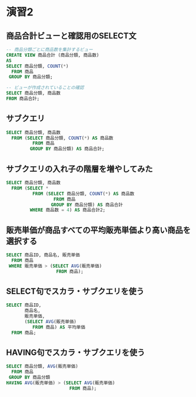 # 演習2

## 商品合計ビューと確認用のSELECT文

```sql
-- 商品分類ごとに商品数を集計するビュー
CREATE VIEW 商品合計 (商品分類, 商品数)
AS
SELECT 商品分類, COUNT(*)
  FROM 商品
 GROUP BY 商品分類;

-- ビューが作成されていることの確認
SELECT 商品分類, 商品数
FROM 商品合計;
```

## サブクエリ

```sql
SELECT 商品分類, 商品数
  FROM (SELECT 商品分類, COUNT(*) AS 商品数
          FROM 商品
         GROUP BY 商品分類) AS 商品合計;
```

## サブクエリの入れ子の階層を増やしてみた

```sql
SELECT 商品分類, 商品数
  FROM (SELECT *
          FROM (SELECT 商品分類, COUNT(*) AS 商品数
                  FROM 商品
                 GROUP BY 商品分類) AS 商品合計
         WHERE 商品数 = 4) AS 商品合計2;
```


## 販売単価が商品すべての平均販売単価より高い商品を選択する

```sql
SELECT 商品ID, 商品名, 販売単価
  FROM 商品
 WHERE 販売単価 > (SELECT AVG(販売単価)
                   FROM 商品);
```

## SELECT句でスカラ・サブクエリを使う

```sql
SELECT 商品ID,
       商品名,
       販売単価,
       (SELECT AVG(販売単価)
          FROM 商品) AS 平均単価
  FROM 商品;
```

## HAVING句でスカラ・サブクエリを使う

```sql
SELECT 商品分類, AVG(販売単価)
  FROM 商品
 GROUP BY 商品分類
HAVING AVG(販売単価) > (SELECT AVG(販売単価)
                        FROM 商品);
```
